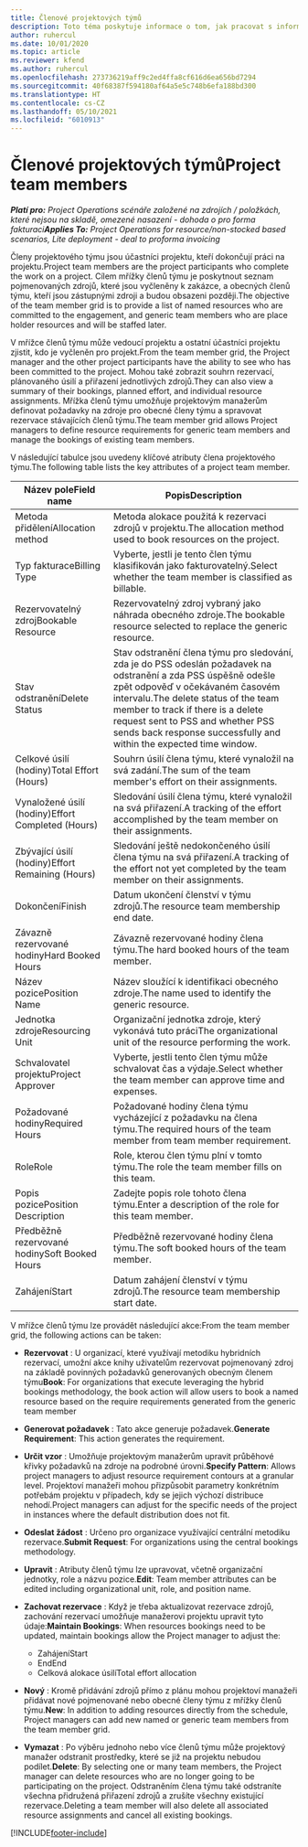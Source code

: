 ```yaml
---
title: Členové projektových týmů
description: Toto téma poskytuje informace o tom, jak pracovat s informacemi o členech projektového týmu, s jejich atributy a jak plánovat jejich činnost.
author: ruhercul
ms.date: 10/01/2020
ms.topic: article
ms.reviewer: kfend
ms.author: ruhercul
ms.openlocfilehash: 273736219aff9c2ed4ffa8cf616d6ea656bd7294
ms.sourcegitcommit: 40f68387f594180af64a5e5c748b6efa188bd300
ms.translationtype: HT
ms.contentlocale: cs-CZ
ms.lasthandoff: 05/10/2021
ms.locfileid: "6010913"
---
```

# <a name="project-team-members"></a><span data-ttu-id="3d070-103">Členové projektových týmů</span><span class="sxs-lookup"><span data-stu-id="3d070-103">Project team members</span></span>

<span data-ttu-id="3d070-104">_**Platí pro:** Project Operations scénáře založené na zdrojích / položkách, které nejsou na skladě, omezené nasazení - dohoda o pro forma fakturaci_</span><span class="sxs-lookup"><span data-stu-id="3d070-104">_**Applies To:** Project Operations for resource/non-stocked based scenarios, Lite deployment - deal to proforma invoicing_</span></span>

<span data-ttu-id="3d070-105">Členy projektového týmu jsou účastníci projektu, kteří dokončují práci na projektu.</span><span class="sxs-lookup"><span data-stu-id="3d070-105">Project team members are the project participants who complete the work on a project.</span></span> <span data-ttu-id="3d070-106">Cílem mřížky členů týmu je poskytnout seznam pojmenovaných zdrojů, které jsou vyčleněny k zakázce, a obecných členů týmu, kteří jsou zástupnými zdroji a budou obsazeni později.</span><span class="sxs-lookup"><span data-stu-id="3d070-106">The objective of the team member grid is to provide a list of named resources who are committed to the engagement, and generic team members who are place holder resources and will be staffed later.</span></span>

<span data-ttu-id="3d070-107">V mřížce členů týmu může vedoucí projektu a ostatní účastníci projektu zjistit, kdo je vyčleněn pro projekt.</span><span class="sxs-lookup"><span data-stu-id="3d070-107">From the team member grid, the Project manager and the other project participants have the ability to see who has been committed to the project.</span></span> <span data-ttu-id="3d070-108">Mohou také zobrazit souhrn rezervací, plánovaného úsilí a přiřazení jednotlivých zdrojů.</span><span class="sxs-lookup"><span data-stu-id="3d070-108">They can also view a summary of their bookings, planned effort, and individual resource assignments.</span></span> <span data-ttu-id="3d070-109">Mřížka členů týmu umožňuje projektovým manažerům definovat požadavky na zdroje pro obecné členy týmu a spravovat rezervace stávajících členů týmu.</span><span class="sxs-lookup"><span data-stu-id="3d070-109">The team member grid allows Project managers to define resource requirements for generic team members and manage the bookings of existing team members.</span></span>

<span data-ttu-id="3d070-110">V následující tabulce jsou uvedeny klíčové atributy člena projektového týmu.</span><span class="sxs-lookup"><span data-stu-id="3d070-110">The following table lists the key attributes of a project team member.</span></span>

| <span data-ttu-id="3d070-111">Název pole</span><span class="sxs-lookup"><span data-stu-id="3d070-111">Field name</span></span>          | <span data-ttu-id="3d070-112">Popis</span><span class="sxs-lookup"><span data-stu-id="3d070-112">Description</span></span>                                                                                                                                                                  |
|--------------------------|-----------------------------------------------------------------------------------------------------------------------------------------------------------------------------------|
| <span data-ttu-id="3d070-113">Metoda přidělení</span><span class="sxs-lookup"><span data-stu-id="3d070-113">Allocation method</span></span>        | <span data-ttu-id="3d070-114">Metoda alokace použitá k rezervaci zdrojů v projektu.</span><span class="sxs-lookup"><span data-stu-id="3d070-114">The allocation method used to book resources on the project.</span></span>                                                                         |
| <span data-ttu-id="3d070-115">Typ fakturace</span><span class="sxs-lookup"><span data-stu-id="3d070-115">Billing Type</span></span>             | <span data-ttu-id="3d070-116">Vyberte, jestli je tento člen týmu klasifikován jako fakturovatelný.</span><span class="sxs-lookup"><span data-stu-id="3d070-116">Select whether the team member is classified as billable.</span></span>                                                                                                                                       |
| <span data-ttu-id="3d070-117">Rezervovatelný zdroj</span><span class="sxs-lookup"><span data-stu-id="3d070-117">Bookable Resource</span></span>        | <span data-ttu-id="3d070-118">Rezervovatelný zdroj vybraný jako náhrada obecného zdroje.</span><span class="sxs-lookup"><span data-stu-id="3d070-118">The bookable resource selected to replace the generic resource.</span></span>                                                                                                                   |
| <span data-ttu-id="3d070-119">Stav odstranění</span><span class="sxs-lookup"><span data-stu-id="3d070-119">Delete Status</span></span>            | <span data-ttu-id="3d070-120">Stav odstranění člena týmu pro sledování, zda je do PSS odeslán požadavek na odstranění a zda PSS úspěšně odešle zpět odpověď v očekávaném časovém intervalu.</span><span class="sxs-lookup"><span data-stu-id="3d070-120">The delete status of the team member to track if there is a delete request sent to PSS and whether PSS sends back response successfully and within the expected time window.</span></span> |
| <span data-ttu-id="3d070-121">Celkové úsilí (hodiny)</span><span class="sxs-lookup"><span data-stu-id="3d070-121">Total Effort (Hours)</span></span>     | <span data-ttu-id="3d070-122">Souhrn úsilí člena týmu, které vynaložil na svá zadání.</span><span class="sxs-lookup"><span data-stu-id="3d070-122">The sum of the team member's effort on their assignments.</span></span>                                                                                                                         |
| <span data-ttu-id="3d070-123">Vynaložené úsilí (hodiny)</span><span class="sxs-lookup"><span data-stu-id="3d070-123">Effort Completed (Hours)</span></span> | <span data-ttu-id="3d070-124">Sledování úsilí člena týmu, které vynaložil na svá přiřazení.</span><span class="sxs-lookup"><span data-stu-id="3d070-124">A tracking of the effort accomplished by the team member on their assignments.</span></span>                                                                                           |
| <span data-ttu-id="3d070-125">Zbývající úsilí (hodiny)</span><span class="sxs-lookup"><span data-stu-id="3d070-125">Effort Remaining (Hours)</span></span> | <span data-ttu-id="3d070-126">Sledování ještě nedokončeného úsilí člena týmu na svá přiřazení.</span><span class="sxs-lookup"><span data-stu-id="3d070-126">A tracking of the effort not yet completed by the team member on their assignments.</span></span>                                                                                    |
| <span data-ttu-id="3d070-127">Dokončení</span><span class="sxs-lookup"><span data-stu-id="3d070-127">Finish</span></span>                   | <span data-ttu-id="3d070-128">Datum ukončení členství v týmu zdrojů.</span><span class="sxs-lookup"><span data-stu-id="3d070-128">The resource team membership end date.</span></span>                                                                                                                                            |
| <span data-ttu-id="3d070-129">Závazně rezervované hodiny</span><span class="sxs-lookup"><span data-stu-id="3d070-129">Hard Booked Hours</span></span>        | <span data-ttu-id="3d070-130">Závazně rezervované hodiny člena týmu.</span><span class="sxs-lookup"><span data-stu-id="3d070-130">The hard booked hours of the team member.</span></span>                                                                                                                                                                |
| <span data-ttu-id="3d070-131">Název pozice</span><span class="sxs-lookup"><span data-stu-id="3d070-131">Position Name</span></span>            | <span data-ttu-id="3d070-132">Název sloužící k identifikaci obecného zdroje.</span><span class="sxs-lookup"><span data-stu-id="3d070-132">The name used to identify the generic resource.</span></span>                                                                                                                                   |
| <span data-ttu-id="3d070-133">Jednotka zdroje</span><span class="sxs-lookup"><span data-stu-id="3d070-133">Resourcing Unit</span></span>          | <span data-ttu-id="3d070-134">Organizační jednotka zdroje, který vykonává tuto práci</span><span class="sxs-lookup"><span data-stu-id="3d070-134">The organizational unit of the resource performing the work.</span></span>                                                                                                                      |
| <span data-ttu-id="3d070-135">Schvalovatel projektu</span><span class="sxs-lookup"><span data-stu-id="3d070-135">Project Approver</span></span>         | <span data-ttu-id="3d070-136">Vyberte, jestli tento člen týmu může schvalovat čas a výdaje.</span><span class="sxs-lookup"><span data-stu-id="3d070-136">Select whether the team member can approve time and expenses.</span></span>                                                                                                                     |
| <span data-ttu-id="3d070-137">Požadované hodiny</span><span class="sxs-lookup"><span data-stu-id="3d070-137">Required Hours</span></span>           | <span data-ttu-id="3d070-138">Požadované hodiny člena týmu vycházející z požadavku na člena týmu.</span><span class="sxs-lookup"><span data-stu-id="3d070-138">The required hours of the team member from team member requirement.</span></span>                                                                                                                       |
| <span data-ttu-id="3d070-139">Role</span><span class="sxs-lookup"><span data-stu-id="3d070-139">Role</span></span>                     | <span data-ttu-id="3d070-140">Role, kterou člen týmu plní v tomto týmu.</span><span class="sxs-lookup"><span data-stu-id="3d070-140">The role the team member fills on this team.</span></span>                                                                                                                                |
| <span data-ttu-id="3d070-141">Popis pozice</span><span class="sxs-lookup"><span data-stu-id="3d070-141">Position Description</span></span>     | <span data-ttu-id="3d070-142">Zadejte popis role tohoto člena týmu.</span><span class="sxs-lookup"><span data-stu-id="3d070-142">Enter a description of the role for this team member.</span></span>                                                                                                                             |
| <span data-ttu-id="3d070-143">Předběžně rezervované hodiny</span><span class="sxs-lookup"><span data-stu-id="3d070-143">Soft Booked Hours</span></span>        | <span data-ttu-id="3d070-144">Předběžně rezervované hodiny člena týmu.</span><span class="sxs-lookup"><span data-stu-id="3d070-144">The soft booked hours of the team member.</span></span>                                                                                                                                                                 |
| <span data-ttu-id="3d070-145">Zahájení</span><span class="sxs-lookup"><span data-stu-id="3d070-145">Start</span></span>                    | <span data-ttu-id="3d070-146">Datum zahájení členství v týmu zdrojů.</span><span class="sxs-lookup"><span data-stu-id="3d070-146">The resource team membership start date.</span></span>                                                                                                                                          |

<span data-ttu-id="3d070-147">V mřížce členů týmu lze provádět následující akce:</span><span class="sxs-lookup"><span data-stu-id="3d070-147">From the team member grid, the following actions can be taken:</span></span>

- <span data-ttu-id="3d070-148">**Rezervovat** : U organizací, které využívají metodiku hybridních rezervací, umožní akce knihy uživatelům rezervovat pojmenovaný zdroj na základě povinných požadavků generovaných obecným členem týmu</span><span class="sxs-lookup"><span data-stu-id="3d070-148">**Book**: For organizations that execute leveraging the hybrid bookings methodology, the book action will allow users to book a named resource based on the require requirements generated from the generic team member</span></span>
- <span data-ttu-id="3d070-149">**Generovat požadavek** : Tato akce generuje požadavek.</span><span class="sxs-lookup"><span data-stu-id="3d070-149">**Generate Requirement**: This action generates the requirement.</span></span>
- <span data-ttu-id="3d070-150">**Určit vzor** : Umožňuje projektovým manažerům upravit průběhové křivky požadavků na zdroje na podrobné úrovni.</span><span class="sxs-lookup"><span data-stu-id="3d070-150">**Specify Pattern**: Allows project managers to adjust resource requirement contours at a granular level.</span></span> <span data-ttu-id="3d070-151">Projektoví manažeři mohou přizpůsobit parametry konkrétním potřebám projektu v případech, kdy se jejich výchozí distribuce nehodí.</span><span class="sxs-lookup"><span data-stu-id="3d070-151">Project managers can adjust for the specific needs of the project in instances where the default distribution does not fit.</span></span>
- <span data-ttu-id="3d070-152">**Odeslat žádost** : Určeno pro organizace využívající centrální metodiku rezervace.</span><span class="sxs-lookup"><span data-stu-id="3d070-152">**Submit Request**: For organizations using the central bookings methodology.</span></span>
- <span data-ttu-id="3d070-153">**Upravit** : Atributy členů týmu lze upravovat, včetně organizační jednotky, role a názvu pozice.</span><span class="sxs-lookup"><span data-stu-id="3d070-153">**Edit**: Team member attributes can be edited including organizational unit, role, and position name.</span></span>
- <span data-ttu-id="3d070-154">**Zachovat rezervace** : Když je třeba aktualizovat rezervace zdrojů, zachování rezervací umožňuje manažerovi projektu upravit tyto údaje:</span><span class="sxs-lookup"><span data-stu-id="3d070-154">**Maintain Bookings**: When resources bookings need to be updated, maintain bookings allow the Project manager to adjust the:</span></span>

    - <span data-ttu-id="3d070-155">Zahájení</span><span class="sxs-lookup"><span data-stu-id="3d070-155">Start</span></span>
    - <span data-ttu-id="3d070-156">End</span><span class="sxs-lookup"><span data-stu-id="3d070-156">End</span></span>
    - <span data-ttu-id="3d070-157">Celková alokace úsilí</span><span class="sxs-lookup"><span data-stu-id="3d070-157">Total effort allocation</span></span>

- <span data-ttu-id="3d070-158">**Nový** : Kromě přidávání zdrojů přímo z plánu mohou projektoví manažeři přidávat nové pojmenované nebo obecné členy týmu z mřížky členů týmu.</span><span class="sxs-lookup"><span data-stu-id="3d070-158">**New**: In addition to adding resources directly from the schedule, Project managers can add new named or generic team members from the team member grid.</span></span>
- <span data-ttu-id="3d070-159">**Vymazat** : Po výběru jednoho nebo více členů týmu může projektový manažer odstranit prostředky, které se již na projektu nebudou podílet.</span><span class="sxs-lookup"><span data-stu-id="3d070-159">**Delete**: By selecting one or many team members, the Project manager can delete resources who are no longer going to be participating on the project.</span></span> <span data-ttu-id="3d070-160">Odstraněním člena týmu také odstraníte všechna přidružená přiřazení zdrojů a zrušíte všechny existující rezervace.</span><span class="sxs-lookup"><span data-stu-id="3d070-160">Deleting a team member will also delete all associated resource assignments and  cancel all existing bookings.</span></span>


[!INCLUDE[footer-include](../includes/footer-banner.md)]
